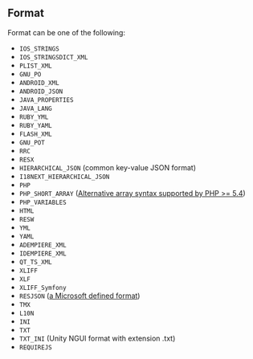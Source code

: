 ## Format
Format can be one of the following:

* `IOS_STRINGS`
* `IOS_STRINGSDICT_XML`
* `PLIST_XML`
* `GNU_PO`
* `ANDROID_XML`
* `ANDROID_JSON`
* `JAVA_PROPERTIES`
* `JAVA_LANG`
* `RUBY_YML`
* `RUBY_YAML`
* `FLASH_XML`
* `GNU_POT`
* `RRC`
* `RESX`
* `HIERARCHICAL_JSON` (common key-value JSON format)
* `I18NEXT_HIERARCHICAL_JSON`
* `PHP`
* `PHP_SHORT_ARRAY` ([Alternative array syntax supported by PHP >= 5.4](http://php.net/manual/en/language.types.array.php))
* `PHP_VARIABLES`
* `HTML`
* `RESW`
* `YML`
* `YAML`
* `ADEMPIERE_XML`
* `IDEMPIERE_XML`
* `QT_TS_XML`
* `XLIFF`
* `XLF`
* `XLIFF_Symfony`
* `RESJSON` ([a Microsoft defined format](https://msdn.microsoft.com/en-us/library/windows/apps/hh465248.aspx))
* `TMX`
* `L10N`
* `INI`
* `TXT`
* `TXT_INI` (Unity NGUI format with extension .txt)
* `REQUIREJS`
